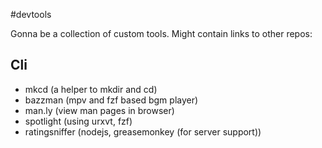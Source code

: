 #devtools


Gonna be a collection of custom tools. Might contain links to other repos:


## Cli

- mkcd (a helper to mkdir and cd)
- bazzman (mpv and fzf based bgm player)
- man.ly <first argument to man> (view man pages in browser)
- spotlight (using urxvt, fzf)
- ratingsniffer (nodejs, greasemonkey (for server support))
